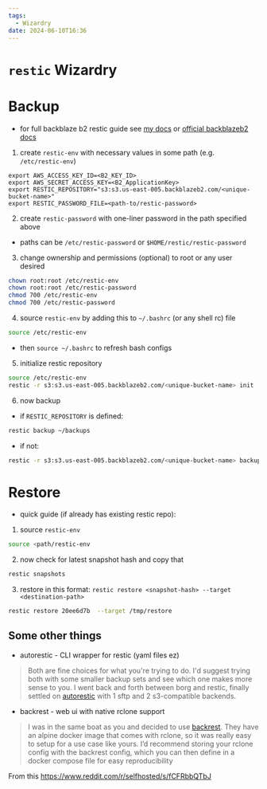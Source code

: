 ```yaml
---
tags:
  - Wizardry
date: 2024-06-10T16:36
---
```

<!-- 2024-06-10 (June 10, 2024 4:36 PM Monday) -->

#  `restic` Wizardry


# Backup

- for full backblaze b2 restic guide see [my docs](./restic-backblazeb2-backup.md) or [official backblazeb2 docs](https://www.backblaze.com/docs/cloud-storage-integrate-restic-with-backblaze-b2#create-a-bucket)
1. create `restic-env` with necessary values in some path (e.g. `/etc/restic-env`)
```env
export AWS_ACCESS_KEY_ID=<B2_KEY_ID>
export AWS_SECRET_ACCESS_KEY=<B2_ApplicationKey>
export RESTIC_REPOSITORY="s3:s3.us-east-005.backblazeb2.com/<unique-bucket-name>"
export RESTIC_PASSWORD_FILE=<path-to/restic-password>
```

2. create `restic-password` with one-liner password in the path specified above
- paths can be `/etc/restic-password` or `$HOME/restic/restic-password`


3. change ownership and permissions (optional) to root or any user desired
```bash
chown root:root /etc/restic-env
chown root:root /etc/restic-password
chmod 700 /etc/restic-env
chmod 700 /etc/restic-password
```

4. source `restic-env` by adding this to `~/.bashrc` (or any shell rc) file 
```bash
source /etc/restic-env
```
- then `source ~/.bashrc` to refresh bash configs

5. initialize restic repository
```bash
source /etc/restic-env
restic -r s3:s3.us-east-005.backblazeb2.com/<unique-bucket-name> init
```

6. now backup 
* if `RESTIC_REPOSITORY` is defined:
```bash
restic backup ~/backups
```
* if not:
```bash
restic -r s3:s3.us-east-005.backblazeb2.com/<unique-bucket-name> backup ~/backups
```


# Restore

* quick guide (if already has existing restic repo):

1. source `restic-env`
```bash
source <path/restic-env
```

2. now check for latest snapshot hash and copy that
```bash
restic snapshots
```

3. restore in this format: `restic restore <snapshot-hash> --target <destination-path>`
```bash
restic restore 20ee6d7b  --target /tmp/restore
```


## Some other things
- autorestic - CLI wrapper for restic (yaml files ez)

> Both are fine choices for what you're trying to do. I'd suggest trying both with some smaller backup sets and see which one makes more sense to you.
  I went back and forth between borg and restic, finally settled on [autorestic](https://github.com/cupcakearmy/autorestic) with 1 sftp and 2 s3-compatible backends.
  
- backrest - web ui with native rclone support

> I was in the same boat as you and decided to use [backrest](https://github.com/garethgeorge/backrest). They have an alpine docker image that comes with rclone, so it was really easy to setup for a use case like yours. 
  I’d recommend storing your rclone config with the backrest config, which you can then define in a docker compose file for easy reproducibility

From this https://www.reddit.com/r/selfhosted/s/fCFRbbQTbJ 
